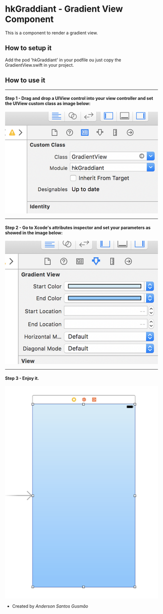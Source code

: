 # hkGraddiant - Gradient View Component

This is a component to render a gradient view.

## How to setup it

Add the pod 'hkGraddiant' in your podfile ou just copy the GradientView.swift in your project.

## How to use it
---------
#### Step 1 - Drag and drop a UIView control into your view controller and set the UIView custom class as image below:

![Image 01](https://github.com/heuristisk/hkGraddiant/blob/master/Images/AddViewRef.png?raw=true)

---------------
#### Step 2 - Go to Xcode's attributes inspector and set your parameters as showed in the image below:

![Image 02](https://github.com/heuristisk/hkGraddiant/blob/master/Images/Parameters.png?raw=true)

---------------
#### Step 3 - Enjoy it.

![Image 03](https://github.com/heuristisk/hkGraddiant/blob/master/Images/UIVIew.png?raw=true)


* Created by _Anderson Santos Gusmão_
